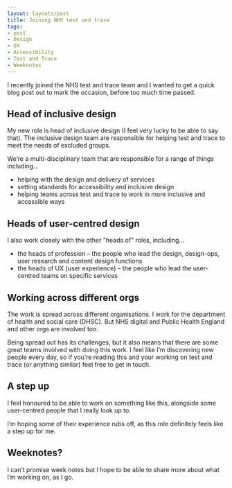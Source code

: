 ```yaml
---
layout: layouts/post
title: Joining NHS test and trace
tags:
- post
- Design
- UX
- Accessibility
- Test and Trace
- Weeknotes
---
```


I recently joined the NHS test and trace team and I wanted to get a quick blog post out to mark the occasion, before too much time passed. 

## Head of inclusive design

My new role is head of inclusive design (I feel very lucky to be able to say that). The inclusive design team are responsible for helping test and trace to meet the needs of excluded groups.

We’re a multi-disciplinary team that are responsible for a range of things including…

- helping with the design and delivery of services
- setting standards for accessibility and inclusive design
- helping teams across test and trace to work in more inclusive and accessible ways

## Heads of user-centred design

I also work closely with the other "heads of" roles, including…

- the heads of profession – the people who lead the design, design-ops, user research and content design functions
- the heads of UX (user experience) – the people who lead the user-centred teams on specific services 

## Working across different orgs

The work is spread across different organisations. I work for the department of health and social care (DHSC). But NHS digital and Public Health England and other orgs are involved too. 

Being spread out has its challenges, but it also means that there are some great teams involved with doing this work. I feel like I’m discovering new people every day, so if you’re reading this and your working on test and trace (or anything similar) feel free to get in touch.

## A step up 

I feel honoured to be able to work on something like this, alongside some user-centred people that I really look up to. 

I’m hoping some of their experience rubs off, as this role definitely feels like a step up for me.

## Weeknotes?

I can’t promise week notes but I hope to be able to share more about what I’m working on, as I go.
